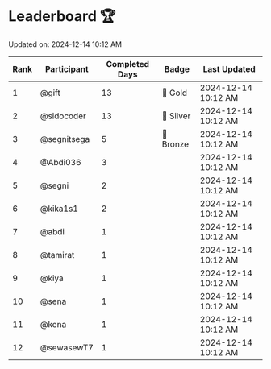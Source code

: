 # Leaderboard 🏆

Updated on: 2024-12-14 10:12 AM

| Rank | Participant       | Completed Days | Badge      | Last Updated         |
|------|-------------------|----------------|------------|----------------------|
| 1    | @gift             | 13             | 🏅 Gold     | 2024-12-14 10:12 AM |
| 2    | @sidocoder        | 13             | 🥈 Silver   | 2024-12-14 10:12 AM |
| 3    | @segnitsega       | 5              | 🥉 Bronze   | 2024-12-14 10:12 AM |
| 4    | @Abdi036          | 3              |            | 2024-12-14 10:12 AM |
| 5    | @segni            | 2              |            | 2024-12-14 10:12 AM |
| 6    | @kika1s1          | 2              |            | 2024-12-14 10:12 AM |
| 7    | @abdi             | 1              |            | 2024-12-14 10:12 AM |
| 8    | @tamirat          | 1              |            | 2024-12-14 10:12 AM |
| 9    | @kiya             | 1              |            | 2024-12-14 10:12 AM |
| 10   | @sena             | 1              |            | 2024-12-14 10:12 AM |
| 11   | @kena             | 1              |            | 2024-12-14 10:12 AM |
| 12   | @sewasewT7        | 1              |            | 2024-12-14 10:12 AM |
